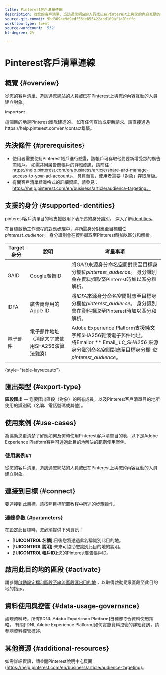 ```yaml
---
title: Pinterest客戶清單連線
description: 從您的客戶清單、造訪過您網站的人員或已在Pinterest上與您的內容互動的人員建立對象。
source-git-commit: 9bd309ae9d9edf56de855422abd109af1a10cffc
workflow-type: tm+mt
source-wordcount: '532'
ht-degree: 2%

---
```



# Pinterest客戶清單連線

## 概覽 {#overview}

從您的客戶清單、造訪過您網站的人員或已在Pinterest上與您的內容互動的人員建立對象。

>[!IMPORTANT]
>
>這個目的地是Pinterest團隊建造的。 如有任何查詢或更新請求，請直接通過https://help.pinterest.com/en/contact聯繫。

## 先決條件 {#prerequisites}

* 使用者需要使用Pinterest帳戶進行驗證，該帳戶可存取他們要新增受眾的廣告商帳戶。 如需共用廣告商帳戶的詳細資訊，請前往：https://help.pinterest.com/en/business/article/share-and-manage-access-to-your-ad-accounts。 具體而言，使用者需要「對象」存取層級。
* 有關客戶清單標識格式的詳細資訊，請參見：https://help.pinterest.com/en/business/article/audience-targeting。


## 支援的身分 {#supported-identities}

pinterest客戶清單目的地支援啟用下表所述的身分識別。 深入了解[identities](https://experienceleague.adobe.com/docs/experience-platform/identity/namespaces.html?lang=en#getting-started)。

在目標啟動工作流程的[對應步驟](/help/destinations/ui/activate-segment-streaming-destinations.md#mapping)中，將所需身分對應至目標欄位&#x200B;*pinterest_audience*。 身分識別會在資料擷取至Pinterest時加以區分和解析。

| Target身分 | 說明 | 考量事項 |
|---|---|---|
| GAID | Google廣告ID | 將&#x200B;*GAID*&#x200B;來源身分命名空間對應至目標身分欄位&#x200B;*pinterest_audience*。 身分識別會在資料擷取至Pinterest時加以區分和解析。 |
| IDFA | 廣告商專用的Apple ID | 將&#x200B;*IDFA*&#x200B;來源身分命名空間對應至目標身分欄位&#x200B;*pinterest_audience*。 身分識別會在資料擷取至Pinterest時加以區分和解析。 |
| 電子郵件 | 電子郵件地址（清除文字或使用SHA256演算法雜湊） | Adobe Experience Platform支援純文字和SHA256雜湊電子郵件地址。 <br> 將Emailor  ** Email_ *LC_SHA256* 來源身分識別命名空間對應至目標身分欄 *位pinterest_audience*。 |

{style=&quot;table-layout:auto&quot;}

## 匯出類型 {#export-type}

**區段匯出**  — 您要匯出區段（對象）的所有成員，以及Pinterest客戶清單目的地所使用的識別碼（名稱、電話號碼或其他）。

## 使用案例 {#use-cases}

為協助您更清楚了解應如何及何時使用Pinterest客戶清單目的地，以下是Adobe Experience Platform客戶可透過此目的地解決的範例使用案例。


### 使用案例#1

從您的客戶清單、造訪過您網站的人員或已在Pinterest上與您的內容互動的人員建立對象。

## 連接到目標 {#connect}

要連接到此目標，請按照[目標配置教程](../../ui/connect-destination.md)中所述的步驟操作。



### 連線參數 {#parameters}

在[設定](../../ui/connect-destination.md)此目標時，您必須提供下列資訊：

* **[!UICONTROL 名稱]**:日後您將透過此名稱識別此目的地。
* **[!UICONTROL 說明]**:未來可協助您識別此目的地的說明。
* **[!UICONTROL 帳戶ID]**:您的Pinterest廣告帳戶ID。

## 啟用此目的地的區段 {#activate}

請參閱[啟動設定檔和區段至串流區段匯出目的地](/help/destinations/ui/activate-segment-streaming-destinations.md) ，以取得啟動受眾區段至此目的地的指示。

## 資料使用與控管 {#data-usage-governance}

處理資料時，所有[!DNL Adobe Experience Platform]目標都符合資料使用策略。 有關[!DNL Adobe Experience Platform]如何實施資料控管的詳細資訊，請參閱[資料控管概述](https://experienceleague.adobe.com/docs/experience-platform/data-governance/home.html)。

## 其他資源 {#additional-resources}

如需詳細資訊，請參閱Pinterest說明中心頁面(https://help.pinterest.com/en/business/article/audience-targeting)。